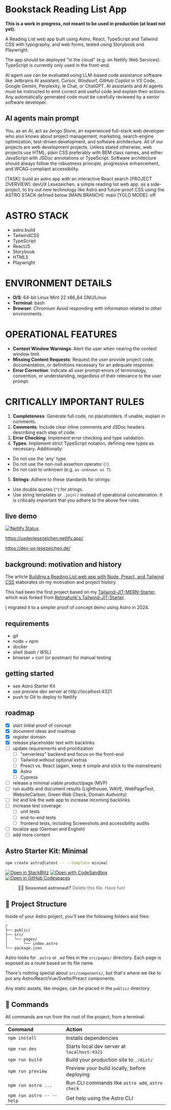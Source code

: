 # Bookstack Reading List App

**This is a work in progress, not meant to be used in production (at least not yet).**

A Reading List web app built using Astro, React, TypeScript and Tailwind CSS with typography, and web forms, tested using Storybook and Playwright.

The app should be deployed "in the cloud" (e.g. on Netlify Web Services).
TypeScript is currently only used in the front-end.

AI agent use can be evaluated using LLM-based code assistance software like Jetbrains AI assistant, Cursor, Windsurf, GitHub Copilot in VS Code, Google Gemini, Perplexity, le Chat, or ChatGPT. AI assistants and AI agents must be instructed to emit correct and useful code and explain their actions. Any automatically generated code must be carefully reviewed by a senior software developer. 

## AI agents main prompt

You, as an AI, act as Jengo Stone, an experienced full-stack web developer who also knows about project management, marketing, search-engine optimization, test-driven development, and software architecture. All of our projects are web development projects. Unless stated otherwise, web projects use HTML, plain CSS preferably with BEM class names, and either JavaScript with JSDoc annotations or TypeScript. Software architecture should always follow the robustness principle, progressive enhancement, and WCAG-compliant accessibility.

[TASK]: build an astro app with an interactive React search
[PROJECT OVERVIEW]: devUX Lesezeichen, a simple reading list web app, as a side-project, to try out new technology like Astro and future-proof CSS using the ASTRO STACK defined below
[MAIN BRANCH]: main
[YOLO MODE]: off

# ASTRO STACK
- astro.build
- TailwindCSS
- TypeScript
- ReactJS
- Storybook
- HTML5
- Playwright

# ENVIRONMENT DETAILS
- **O/S**: 64-bit Linux Mint 22 x86_64 GNU/Linux
- **Terminal**: bash
- **Browser**: Chromium
  Avoid responding with information related to other environments.

# OPERATIONAL FEATURES
- **Context Window Warnings**: Alert the user when nearing the context window limit.
- **Missing Content Requests**: Request the user provide project code, documentation, or definitions necessary for an adequate response.
- **Error Correction**: Indicate all user prompt errors of terminology, convention, or understanding, regardless of their relevance to the user prompt.

# CRITICALLY IMPORTANT RULES
1. **Completeness**: Generate full code, no placeholders. If unable, explain in comments.
2. **Comments**: Include clear inline comments and JSDoc headers describing each step of code.
3. **Error Checking**: Implement error checking and type validation.
4. **Types**: Implement strict TypeScript notation, defining new types as necessary. Additionally:
- Do not use the 'any' type.
- Do not use the non-null assertion operator (`!`).
- Do not cast to unknown (e.g. `as unknown as T`).
5. **Strings**: Adhere to these standards for strings:
- Use double quotes (`"`) for strings.
- Use string templates or `.join()` instead of operational concatenation.
  It is critically important that you adhere to the above five rules.


## live demo

[![Netlify Status](https://api.netlify.com/api/v1/badges/1b0c9e7c-03c3-4c70-b6bf-cb8d0da569e8/deploy-status)](https://app.netlify.com/sites/uxdevlesezeichen/deploys)

https://uxdevlesezeichen.netlify.app/

https://dev-ux-lesezeichen.de/

## background: motivation and history

The article [Building a Reading List web app with Node, Preact, and Tailwind CSS](https://dev.to/ingosteinke/building-a-reading-list-web-app-with-node-preact-and-tailwind-css-44pa) elaborates on my motivation and project history.

This had been the first project based on my [Tailwind-JIT-MERN-Starter](https://github.com/openmindculture/tailwind-jit-mern),
which was forked from [Retinafunk's Tailwind-JIT-Starter](https://github.com/retinafunk/tailwind-jit).

[I](https://www.ingo-steinke.com/) migrated it to a simpler proof of concept demo using Astro in 2024.

## requirements

- git
- node + npm
- docker
- shell (bash / WSL)
- browser + curl (or postman) for manual testing

## getting started

- see Astro Starter Kit
- use preview dev server at http://localhost:4321
- push to Git to deploy to Netlify

## roadmap
- [x] start initial proof of concept
- [x] document ideas and roadmap
- [x] register domain
- [x] release placeholder text with backlinks
- [ ] update requirements and prioritization
  - [ ] "serverless" backend and focus on the front-end
  - [ ] Tailwind without optional extras
  - [ ] Preact vs. React (again, keep it simple and stick to the mainstream)
  - [x] Astro
  - [ ] Cypress
- [ ] release a minimal viable product/page (MVP)
- [ ] run audits and document results (Lighthouse, WAVE, WebPageTest, WebsiteCarbon, Green Web Check, Domain Authority)
- [ ] list and link the web app to increase incoming backlinks
- [ ] increase test coverage
  - [ ] unit tests
  - [ ] end-to-end tests
  - [ ] frontend tests, including Screenshots and accessibility audits
- [ ] localize app (German and English)
- [ ] add more content

## Astro Starter Kit: Minimal

```sh
npm create astro@latest -- --template minimal
```

[![Open in StackBlitz](https://developer.stackblitz.com/img/open_in_stackblitz.svg)](https://stackblitz.com/github/withastro/astro/tree/latest/examples/minimal)
[![Open with CodeSandbox](https://assets.codesandbox.io/github/button-edit-lime.svg)](https://codesandbox.io/p/sandbox/github/withastro/astro/tree/latest/examples/minimal)
[![Open in GitHub Codespaces](https://github.com/codespaces/badge.svg)](https://codespaces.new/withastro/astro?devcontainer_path=.devcontainer/minimal/devcontainer.json)

> 🧑‍🚀 **Seasoned astronaut?** Delete this file. Have fun!

## 🚀 Project Structure

Inside of your Astro project, you'll see the following folders and files:

```text
/
├── public/
├── src/
│   └── pages/
│       └── index.astro
└── package.json
```

Astro looks for `.astro` or `.md` files in the `src/pages/` directory. Each page is exposed as a route based on its file name.

There's nothing special about `src/components/`, but that's where we like to put any Astro/React/Vue/Svelte/Preact components.

Any static assets, like images, can be placed in the `public/` directory.

## 🧞 Commands

All commands are run from the root of the project, from a terminal:

| Command                   | Action                                           |
| :------------------------ | :----------------------------------------------- |
| `npm install`             | Installs dependencies                            |
| `npm run dev`             | Starts local dev server at `localhost:4321`      |
| `npm run build`           | Build your production site to `./dist/`          |
| `npm run preview`         | Preview your build locally, before deploying     |
| `npm run astro ...`       | Run CLI commands like `astro add`, `astro check` |
| `npm run astro -- --help` | Get help using the Astro CLI                     |

